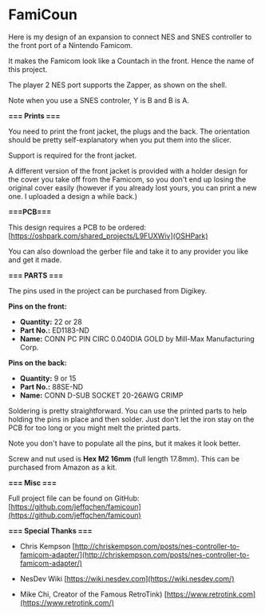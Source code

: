 
# FamiCoun

Here is my design of an expansion to connect NES and SNES controller to the front port of a Nintendo Famicom.

It makes the Famicom look like a Countach in the front. Hence the name of this project.

The player 2 NES port supports the Zapper, as shown on the shell.

Note when you use a SNES controler, Y is B and B is A.

**=== Prints ===**

You need to print the front jacket, the plugs and the back. The orientation should be pretty self-explanatory when you put them into the slicer.

Support is required for the front jacket.

A different version of the front jacket is provided with a holder design for the cover you take off from the Famicom, so you don't end up losing the original cover easily (however if you already lost yours, you can print a new one. I uploaded a design a while back.)

**===PCB===**

This design requires a PCB to be ordered:  [https://oshpark.com/shared_projects/L9FUXWiv](OSHPark)

You can also download the gerber file and take it to any provider you like and get it made.

**=== PARTS ===**

The pins used in the project can be purchased from Digikey.

**Pins on the front:** 
* **Quantity:** 22 or 28 
* **Part No.:** ED1183-ND 
* **Name:** CONN PC PIN CIRC 0.040DIA GOLD by Mill-Max Manufacturing Corp.

**Pins on the back:** 
* **Quantity:** 9 or 15 
* **Part No.:** 88SE-ND 
* **Name:** CONN D-SUB SOCKET 20-26AWG CRIMP

Soldering is pretty straightforward. You can use the printed parts to help holding the pins in place and then solder. Just don't let the iron stay on the PCB for too long or you might melt the printed parts.

Note you don't have to populate all the pins, but it makes it look better.

Screw and nut used is **Hex M2 16mm** (full length 17.8mm). This can be purchased from Amazon as a kit.

**=== Misc ===**

Full project file can be found on GitHub:  [https://github.com/jeffqchen/famicoun](https://github.com/jeffqchen/famicoun)

**=== Special Thanks ===**

* Chris Kempson
[http://chriskempson.com/posts/nes-controller-to-famicom-adapter/](http://chriskempson.com/posts/nes-controller-to-famicom-adapter/)

* NesDev Wiki
[https://wiki.nesdev.com](https://wiki.nesdev.com/)

* Mike Chi, Creator of the Famous RetroTink)
[https://www.retrotink.com](https://www.retrotink.com/)
